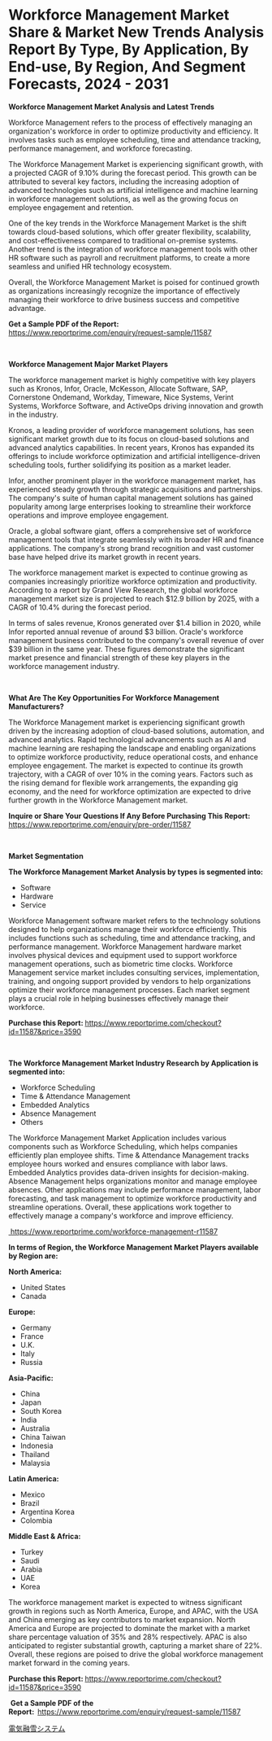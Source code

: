 <p><h1>Workforce Management Market Share & Market New Trends Analysis Report By Type, By Application, By End-use, By Region, And Segment Forecasts, 2024 - 2031</h1></p><p><strong>Workforce Management Market Analysis and Latest Trends</strong></p>
<p><p>Workforce Management refers to the process of effectively managing an organization's workforce in order to optimize productivity and efficiency. It involves tasks such as employee scheduling, time and attendance tracking, performance management, and workforce forecasting. </p><p>The Workforce Management Market is experiencing significant growth, with a projected CAGR of 9.10% during the forecast period. This growth can be attributed to several key factors, including the increasing adoption of advanced technologies such as artificial intelligence and machine learning in workforce management solutions, as well as the growing focus on employee engagement and retention.</p><p>One of the key trends in the Workforce Management Market is the shift towards cloud-based solutions, which offer greater flexibility, scalability, and cost-effectiveness compared to traditional on-premise systems. Another trend is the integration of workforce management tools with other HR software such as payroll and recruitment platforms, to create a more seamless and unified HR technology ecosystem.</p><p>Overall, the Workforce Management Market is poised for continued growth as organizations increasingly recognize the importance of effectively managing their workforce to drive business success and competitive advantage.</p></p>
<p><strong>Get a Sample PDF of the Report:&nbsp;</strong> <a href="https://www.reportprime.com/enquiry/request-sample/11587">https://www.reportprime.com/enquiry/request-sample/11587</a></p>
<p>&nbsp;</p>
<p><strong>Workforce Management Major Market Players</strong></p>
<p><p>The workforce management market is highly competitive with key players such as Kronos, Infor, Oracle, McKesson, Allocate Software, SAP, Cornerstone Ondemand, Workday, Timeware, Nice Systems, Verint Systems, Workforce Software, and ActiveOps driving innovation and growth in the industry.</p><p>Kronos, a leading provider of workforce management solutions, has seen significant market growth due to its focus on cloud-based solutions and advanced analytics capabilities. In recent years, Kronos has expanded its offerings to include workforce optimization and artificial intelligence-driven scheduling tools, further solidifying its position as a market leader.</p><p>Infor, another prominent player in the workforce management market, has experienced steady growth through strategic acquisitions and partnerships. The company's suite of human capital management solutions has gained popularity among large enterprises looking to streamline their workforce operations and improve employee engagement.</p><p>Oracle, a global software giant, offers a comprehensive set of workforce management tools that integrate seamlessly with its broader HR and finance applications. The company's strong brand recognition and vast customer base have helped drive its market growth in recent years.</p><p>The workforce management market is expected to continue growing as companies increasingly prioritize workforce optimization and productivity. According to a report by Grand View Research, the global workforce management market size is projected to reach $12.9 billion by 2025, with a CAGR of 10.4% during the forecast period.</p><p>In terms of sales revenue, Kronos generated over $1.4 billion in 2020, while Infor reported annual revenue of around $3 billion. Oracle's workforce management business contributed to the company's overall revenue of over $39 billion in the same year. These figures demonstrate the significant market presence and financial strength of these key players in the workforce management industry.</p></p>
<p>&nbsp;</p>
<p><strong>What Are The Key Opportunities For Workforce Management Manufacturers?</strong></p>
<p><p>The Workforce Management market is experiencing significant growth driven by the increasing adoption of cloud-based solutions, automation, and advanced analytics. Rapid technological advancements such as AI and machine learning are reshaping the landscape and enabling organizations to optimize workforce productivity, reduce operational costs, and enhance employee engagement. The market is expected to continue its growth trajectory, with a CAGR of over 10% in the coming years. Factors such as the rising demand for flexible work arrangements, the expanding gig economy, and the need for workforce optimization are expected to drive further growth in the Workforce Management market.</p></p>
<p><strong>Inquire or Share Your Questions If Any Before Purchasing This Report:</strong> <a href="https://www.reportprime.com/enquiry/pre-order/11587">https://www.reportprime.com/enquiry/pre-order/11587</a></p>
<p>&nbsp;</p>
<p><strong>Market Segmentation</strong></p>
<p><strong>The Workforce Management Market Analysis by types is segmented into:</strong></p>
<p><ul><li>Software</li><li>Hardware</li><li>Service</li></ul></p>
<p><p>Workforce Management software market refers to the technology solutions designed to help organizations manage their workforce efficiently. This includes functions such as scheduling, time and attendance tracking, and performance management. Workforce Management hardware market involves physical devices and equipment used to support workforce management operations, such as biometric time clocks. Workforce Management service market includes consulting services, implementation, training, and ongoing support provided by vendors to help organizations optimize their workforce management processes. Each market segment plays a crucial role in helping businesses effectively manage their workforce.</p></p>
<p><strong>Purchase this Report:&nbsp;</strong><a href="https://www.reportprime.com/checkout?id=11587&price=3590">https://www.reportprime.com/checkout?id=11587&price=3590</a></p>
<p>&nbsp;</p>
<p><strong>The Workforce Management Market Industry Research by Application is segmented into:</strong></p>
<p><ul><li>Workforce Scheduling</li><li>Time & Attendance Management</li><li>Embedded Analytics</li><li>Absence Management</li><li>Others</li></ul></p>
<p><p>The Workforce Management Market Application includes various components such as Workforce Scheduling, which helps companies efficiently plan employee shifts. Time & Attendance Management tracks employee hours worked and ensures compliance with labor laws. Embedded Analytics provides data-driven insights for decision-making. Absence Management helps organizations monitor and manage employee absences. Other applications may include performance management, labor forecasting, and task management to optimize workforce productivity and streamline operations. Overall, these applications work together to effectively manage a company's workforce and improve efficiency.</p></p>
<p><a href="https://www.reportprime.com/workforce-management-r11587">&nbsp;https://www.reportprime.com/workforce-management-r11587</a></p>
<p><strong>In terms of Region, the Workforce Management Market Players available by Region are:</strong></p>
<p>
    <p> <strong> North America: </strong>
        <ul>
            <li>United States</li>
            <li>Canada</li>
        </ul>
        </p> 
    <p> <strong> Europe: </strong>
        <ul>
            <li>Germany</li>
            <li>France</li>
            <li>U.K.</li>
            <li>Italy</li>
            <li>Russia</li>
        </ul>
        </p> 
    <p> <strong> Asia-Pacific: </strong>
        <ul>
            <li>China</li>
            <li>Japan</li>
            <li>South Korea</li>
            <li>India</li>
            <li>Australia</li>
            <li>China Taiwan</li>
            <li>Indonesia</li>
            <li>Thailand</li>
            <li>Malaysia</li>
        </ul>
        </p> 
    <p> <strong> Latin America: </strong>
        <ul>
            <li>Mexico</li>
            <li>Brazil</li>
            <li>Argentina Korea</li>
            <li>Colombia</li>
        </ul>
        </p> 
    <p> <strong> Middle East & Africa: </strong>
        <ul>
            <li>Turkey</li>
            <li>Saudi</li>
            <li>Arabia</li>
            <li>UAE</li>
            <li>Korea</li>
        </ul>
    </p>
    </p>
<p><p>The workforce management market is expected to witness significant growth in regions such as North America, Europe, and APAC, with the USA and China emerging as key contributors to market expansion. North America and Europe are projected to dominate the market with a market share percentage valuation of 35% and 28% respectively. APAC is also anticipated to register substantial growth, capturing a market share of 22%. Overall, these regions are poised to drive the global workforce management market forward in the coming years.</p></p>
<p><strong>Purchase this Report: </strong><a href="https://www.reportprime.com/checkout?id=11587&price=3590">https://www.reportprime.com/checkout?id=11587&price=3590</a></p>
<p>&nbsp;<strong>Get a Sample PDF of the Report:&nbsp;&nbsp;</strong><a href="https://www.reportprime.com/enquiry/request-sample/11587">https://www.reportprime.com/enquiry/request-sample/11587</a></p>
<p><strong></strong></p>
<p><p><a href="https://github.com/cnnriuez22368/Market-Research-Report-List-1/blob/main/385190226320.md">電気融雪システム</a></p></p>
